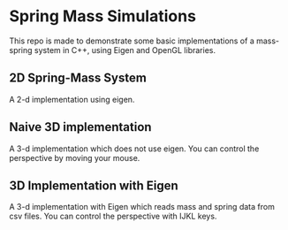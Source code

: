 # Spring Mass Simulations

This repo is made to demonstrate some basic implementations of a mass-spring system in C++, using Eigen and OpenGL libraries.

## 2D Spring-Mass System

A 2-d implementation using eigen.

## Naive 3D implementation

A 3-d implementation which does not use eigen. You can control the perspective by moving your mouse.

## 3D Implementation with Eigen

A 3-d implementation with Eigen which reads mass and spring data from csv files. You can control the perspective with IJKL keys.
